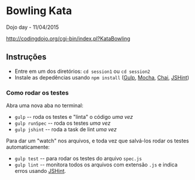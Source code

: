 # Bowling Kata
Dojo day - 11/04/2015

http://codingdojo.org/cgi-bin/index.pl?KataBowling

## Instruções
- Entre em um dos diretórios: `cd session1` ou `cd session2`
- Instale as depedências usando `npm install` ([Gulp](http://gulpjs.com/), [Mocha](http://mochajs.org/), [Chai](http://chaijs.com/), [JSHint](http://jshint.com/))

### Como rodar os testes

Abra uma nova aba no terminal:

* `gulp` -- roda os testes e "linta" o código *uma vez*
* `gulp runSpec` -- roda os testes *uma vez*
* `gulp jshint` -- roda a task de lint *uma vez*

Para dar um "watch" nos arquivos, e toda vez que salvá-los rodar os testes automaticamente:

* `gulp test` -- para rodar os testes do arquivo `spec.js`
* `gulp lint` -- monitora todos os arquivos com extensão `.js` e indica erros usando [JSHint](http://jshint.com/).
